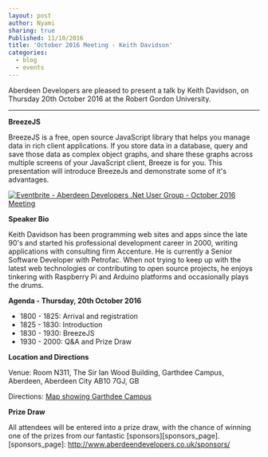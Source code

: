 ```yaml
---
layout: post
author: Nyami
sharing: true
Published: 11/10/2016
title: 'October 2016 Meeting - Keith Davidson'
categories:
  - blog
  - events
---
```

Aberdeen Developers are pleased to present a talk by Keith Davidson, on Thursday 20th October 2016 at the Robert Gordon University.

***

**BreezeJS**

BreezeJS is a free, open source JavaScript library that helps you manage data in rich client applications. If you store data in a database, query and save those data as complex object graphs, and share these graphs across multiple screens of your JavaScript client, Breeze is for you. This presentation will introduce BreezeJs and demonstrate some of it's advantages.

[![Eventbrite - Aberdeen Developers .Net User Group - October 2016 Meeting](https://www.eventbrite.com/custombutton?eid=11987778769)](https://www.eventbrite.com/e/aberdeen-developers-net-user-group-october-2016-meeting-tickets-28505462606?aff=blog)

**Speaker Bio**

Keith Davidson has been programming web sites and apps since the late 90's and started his professional development career in 2000, writing applications with consulting firm Accenture.  He is currently a Senior Software Developer with Petrofac.  When not trying to keep up with the latest web technologies or contributing to open source projects, he enjoys tinkering with Raspberry Pi and Arduino platforms and occasionally plays the drums.

**Agenda - Thursday, 20th October 2016**

+ 1800 - 1825: Arrival and registration
+ 1825 - 1830: Introduction
+ 1830 - 1930: BreezeJS
+ 1930 - 2000: Q&A and Prize Draw

**Location and Directions**

Venue: Room N311, The Sir Ian Wood Building, Garthdee Campus, Aberdeen, Aberdeen City AB10 7GJ, GB

Directions: [Map showing Garthdee Campus](https://www.google.co.uk/maps/place/The+Sir+Ian+Wood+Building,+Garthdee+Rd,+Aberdeen+AB10+7GJ)

**Prize Draw**

All attendees will be entered into a prize draw, with the chance of winning one of the prizes from our fantastic [sponsors][sponsors_page].
[sponsors_page]: http://www.aberdeendevelopers.co.uk/sponsors/
